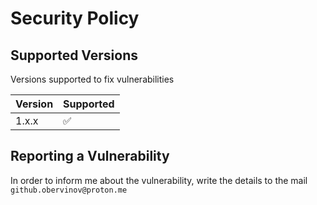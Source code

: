 # Security Policy

## Supported Versions

Versions supported to fix vulnerabilities

| Version | Supported          |
| ------- | ------------------ |
| 1.x.x   | :white_check_mark: |

## Reporting a Vulnerability

In order to inform me about the vulnerability, write the details to the mail `github.obervinov@proton.me`